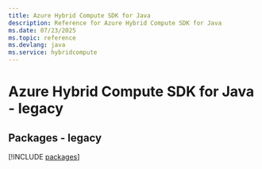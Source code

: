 ```yaml
---
title: Azure Hybrid Compute SDK for Java
description: Reference for Azure Hybrid Compute SDK for Java
ms.date: 07/23/2025
ms.topic: reference
ms.devlang: java
ms.service: hybridcompute
---
```

# Azure Hybrid Compute SDK for Java - legacy
## Packages - legacy
[!INCLUDE [packages](hybrid-compute-index.md)]